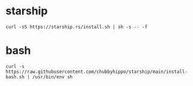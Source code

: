 # starship
```
curl -sS https://starship.rs/install.sh | sh -s -- -f
```
# bash
```
curl -s https://raw.githubusercontent.com/chubbyhippo/starship/main/install-bash.sh | /usr/bin/env sh 
```
